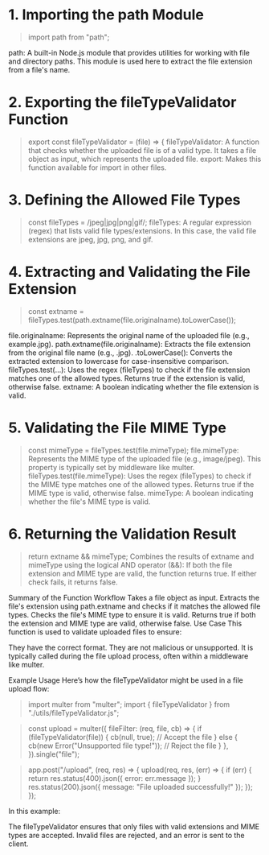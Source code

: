 # 1. Importing the path Module

> import path from "path";

path: A built-in Node.js module that provides utilities for working with file and directory paths.
This module is used here to extract the file extension from a file's name.

# 2. Exporting the fileTypeValidator Function

> export const fileTypeValidator = (file) => {
> fileTypeValidator:
> A function that checks whether the uploaded file is of a valid type.
> It takes a file object as input, which represents the uploaded file.
> export: Makes this function available for import in other files.

# 3. Defining the Allowed File Types

> const fileTypes = /jpeg|jpg|png|gif/;
> fileTypes:
> A regular expression (regex) that lists valid file types/extensions.
> In this case, the valid file extensions are jpeg, jpg, png, and gif.

# 4. Extracting and Validating the File Extension

> const extname = fileTypes.test(path.extname(file.originalname).toLowerCase());

file.originalname: Represents the original name of the uploaded file (e.g., example.jpg).
path.extname(file.originalname):
Extracts the file extension from the original file name (e.g., .jpg).
.toLowerCase(): Converts the extracted extension to lowercase for case-insensitive comparison.
fileTypes.test(...):
Uses the regex (fileTypes) to check if the file extension matches one of the allowed types.
Returns true if the extension is valid, otherwise false.
extname: A boolean indicating whether the file extension is valid.

# 5. Validating the File MIME Type

> const mimeType = fileTypes.test(file.mimeType);
> file.mimeType: Represents the MIME type of the uploaded file (e.g., image/jpeg).
> This property is typically set by middleware like multer.
> fileTypes.test(file.mimeType):
> Uses the regex (fileTypes) to check if the MIME type matches one of the allowed types.
> Returns true if the MIME type is valid, otherwise false.
> mimeType: A boolean indicating whether the file's MIME type is valid.

# 6. Returning the Validation Result

> return extname && mimeType;
> Combines the results of extname and mimeType using the logical AND operator (&&):
> If both the file extension and MIME type are valid, the function returns true.
> If either check fails, it returns false.

Summary of the Function Workflow
Takes a file object as input.
Extracts the file's extension using path.extname and checks if it matches the allowed file types.
Checks the file's MIME type to ensure it is valid.
Returns true if both the extension and MIME type are valid, otherwise false.
Use Case
This function is used to validate uploaded files to ensure:

They have the correct format.
They are not malicious or unsupported.
It is typically called during the file upload process, often within a middleware like multer.

Example Usage
Here’s how the fileTypeValidator might be used in a file upload flow:

> import multer from "multer";
> import { fileTypeValidator } from "./utils/fileTypeValidator.js";

> const upload = multer({
> fileFilter: (req, file, cb) => {
> if (fileTypeValidator(file)) {
> cb(null, true); // Accept the file
> } else {
> cb(new Error("Unsupported file type!")); // Reject the file
> }
> },
> }).single("file");

> app.post("/upload", (req, res) => {
> upload(req, res, (err) => {
> if (err) {
> return res.status(400).json({ error: err.message });
> }
> res.status(200).json({ message: "File uploaded successfully!" });
> });
> });

In this example:

The fileTypeValidator ensures that only files with valid extensions and MIME types are accepted.
Invalid files are rejected, and an error is sent to the client.
